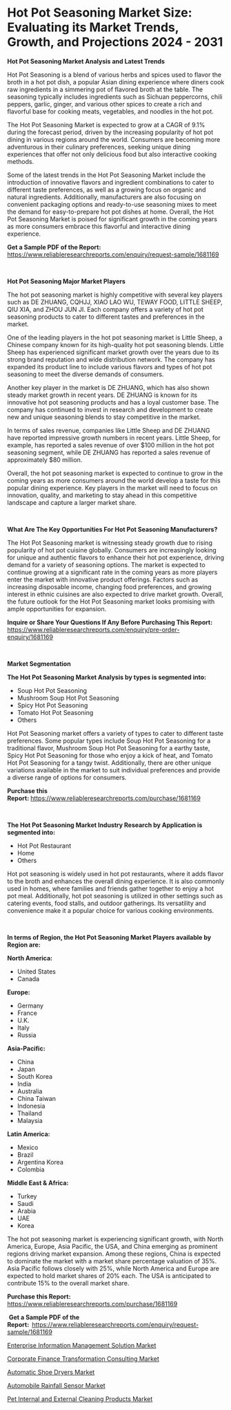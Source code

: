 <p><h1>Hot Pot Seasoning Market Size: Evaluating its Market Trends, Growth, and Projections 2024 - 2031</h1></p><p><strong>Hot Pot Seasoning Market Analysis and Latest Trends</strong></p>
<p><p>Hot Pot Seasoning is a blend of various herbs and spices used to flavor the broth in a hot pot dish, a popular Asian dining experience where diners cook raw ingredients in a simmering pot of flavored broth at the table. The seasoning typically includes ingredients such as Sichuan peppercorns, chili peppers, garlic, ginger, and various other spices to create a rich and flavorful base for cooking meats, vegetables, and noodles in the hot pot.</p><p>The Hot Pot Seasoning Market is expected to grow at a CAGR of 9.1% during the forecast period, driven by the increasing popularity of hot pot dining in various regions around the world. Consumers are becoming more adventurous in their culinary preferences, seeking unique dining experiences that offer not only delicious food but also interactive cooking methods.</p><p>Some of the latest trends in the Hot Pot Seasoning Market include the introduction of innovative flavors and ingredient combinations to cater to different taste preferences, as well as a growing focus on organic and natural ingredients. Additionally, manufacturers are also focusing on convenient packaging options and ready-to-use seasoning mixes to meet the demand for easy-to-prepare hot pot dishes at home. Overall, the Hot Pot Seasoning Market is poised for significant growth in the coming years as more consumers embrace this flavorful and interactive dining experience.</p></p>
<p><strong>Get a Sample PDF of the Report:&nbsp;</strong> <a href="https://www.reliableresearchreports.com/enquiry/request-sample/1681169">https://www.reliableresearchreports.com/enquiry/request-sample/1681169</a></p>
<p>&nbsp;</p>
<p><strong>Hot Pot Seasoning Major Market Players</strong></p>
<p><p>The hot pot seasoning market is highly competitive with several key players such as DE ZHUANG, CQHJJ, XIAO LAO WU, TEWAY FOOD, LITTLE SHEEP, QIU XIA, and ZHOU JUN JI. Each company offers a variety of hot pot seasoning products to cater to different tastes and preferences in the market.</p><p>One of the leading players in the hot pot seasoning market is Little Sheep, a Chinese company known for its high-quality hot pot seasoning blends. Little Sheep has experienced significant market growth over the years due to its strong brand reputation and wide distribution network. The company has expanded its product line to include various flavors and types of hot pot seasoning to meet the diverse demands of consumers.</p><p>Another key player in the market is DE ZHUANG, which has also shown steady market growth in recent years. DE ZHUANG is known for its innovative hot pot seasoning products and has a loyal customer base. The company has continued to invest in research and development to create new and unique seasoning blends to stay competitive in the market.</p><p>In terms of sales revenue, companies like Little Sheep and DE ZHUANG have reported impressive growth numbers in recent years. Little Sheep, for example, has reported a sales revenue of over $100 million in the hot pot seasoning segment, while DE ZHUANG has reported a sales revenue of approximately $80 million.</p><p>Overall, the hot pot seasoning market is expected to continue to grow in the coming years as more consumers around the world develop a taste for this popular dining experience. Key players in the market will need to focus on innovation, quality, and marketing to stay ahead in this competitive landscape and capture a larger market share.</p></p>
<p>&nbsp;</p>
<p><strong>What Are The Key Opportunities For Hot Pot Seasoning Manufacturers?</strong></p>
<p><p>The Hot Pot Seasoning market is witnessing steady growth due to rising popularity of hot pot cuisine globally. Consumers are increasingly looking for unique and authentic flavors to enhance their hot pot experience, driving demand for a variety of seasoning options. The market is expected to continue growing at a significant rate in the coming years as more players enter the market with innovative product offerings. Factors such as increasing disposable income, changing food preferences, and growing interest in ethnic cuisines are also expected to drive market growth. Overall, the future outlook for the Hot Pot Seasoning market looks promising with ample opportunities for expansion.</p></p>
<p><strong>Inquire or Share Your Questions If Any Before Purchasing This Report:</strong> <a href="https://www.reliableresearchreports.com/enquiry/pre-order-enquiry/1681169">https://www.reliableresearchreports.com/enquiry/pre-order-enquiry/1681169</a></p>
<p>&nbsp;</p>
<p><strong>Market Segmentation</strong></p>
<p><strong>The Hot Pot Seasoning Market Analysis by types is segmented into:</strong></p>
<p><ul><li>Soup Hot Pot Seasoning</li><li>Mushroom Soup Hot Pot Seasoning</li><li>Spicy Hot Pot Seasoning</li><li>Tomato Hot Pot Seasoning</li><li>Others</li></ul></p>
<p><p>Hot Pot Seasoning market offers a variety of types to cater to different taste preferences. Some popular types include Soup Hot Pot Seasoning for a traditional flavor, Mushroom Soup Hot Pot Seasoning for a earthy taste, Spicy Hot Pot Seasoning for those who enjoy a kick of heat, and Tomato Hot Pot Seasoning for a tangy twist. Additionally, there are other unique variations available in the market to suit individual preferences and provide a diverse range of options for consumers.</p></p>
<p><strong>Purchase this Report:&nbsp;</strong><a href="https://www.reliableresearchreports.com/purchase/1681169">https://www.reliableresearchreports.com/purchase/1681169</a></p>
<p>&nbsp;</p>
<p><strong>The Hot Pot Seasoning Market Industry Research by Application is segmented into:</strong></p>
<p><ul><li>Hot Pot Restaurant</li><li>Home</li><li>Others</li></ul></p>
<p><p>Hot pot seasoning is widely used in hot pot restaurants, where it adds flavor to the broth and enhances the overall dining experience. It is also commonly used in homes, where families and friends gather together to enjoy a hot pot meal. Additionally, hot pot seasoning is utilized in other settings such as catering events, food stalls, and outdoor gatherings. Its versatility and convenience make it a popular choice for various cooking environments.</p></p>
<p>&nbsp;</p>
<p><strong>In terms of Region, the Hot Pot Seasoning Market Players available by Region are:</strong></p>
<p>
    <p> <strong> North America: </strong>
        <ul>
            <li>United States</li>
            <li>Canada</li>
        </ul>
        </p> 
    <p> <strong> Europe: </strong>
        <ul>
            <li>Germany</li>
            <li>France</li>
            <li>U.K.</li>
            <li>Italy</li>
            <li>Russia</li>
        </ul>
        </p> 
    <p> <strong> Asia-Pacific: </strong>
        <ul>
            <li>China</li>
            <li>Japan</li>
            <li>South Korea</li>
            <li>India</li>
            <li>Australia</li>
            <li>China Taiwan</li>
            <li>Indonesia</li>
            <li>Thailand</li>
            <li>Malaysia</li>
        </ul>
        </p> 
    <p> <strong> Latin America: </strong>
        <ul>
            <li>Mexico</li>
            <li>Brazil</li>
            <li>Argentina Korea</li>
            <li>Colombia</li>
        </ul>
        </p> 
    <p> <strong> Middle East & Africa: </strong>
        <ul>
            <li>Turkey</li>
            <li>Saudi</li>
            <li>Arabia</li>
            <li>UAE</li>
            <li>Korea</li>
        </ul>
    </p>
    </p>
<p><p>The hot pot seasoning market is experiencing significant growth, with North America, Europe, Asia Pacific, the USA, and China emerging as prominent regions driving market expansion. Among these regions, China is expected to dominate the market with a market share percentage valuation of 35%. Asia Pacific follows closely with 25%, while North America and Europe are expected to hold market shares of 20% each. The USA is anticipated to contribute 15% to the overall market share.</p></p>
<p><strong>Purchase this Report: </strong><a href="https://www.reliableresearchreports.com/purchase/1681169">https://www.reliableresearchreports.com/purchase/1681169</a></p>
<p>&nbsp;<strong>Get a Sample PDF of the Report:&nbsp;&nbsp;</strong><a href="https://www.reliableresearchreports.com/enquiry/request-sample/1681169">https://www.reliableresearchreports.com/enquiry/request-sample/1681169</a></p>
<p><strong></strong></p>
<p><p><a href="https://medium.com/p/88354e64e72b/edit">Enterprise Information Management Solution Market</a></p><p><a href="https://medium.com/p/48b9034d3298/edit">Corporate Finance Transformation Consulting Market</a></p><p><a href="https://issuu.com/reportprime-2/docs/automatic-shoe-dryers-market-size-2030.pptx">Automatic Shoe Dryers Market</a></p><p><a href="https://github.com/bentleemidoriestelle7o/Market-Research-Report-List-1/blob/main/automobile-rainfall-sensor-market.md">Automobile Rainfall Sensor Market</a></p><p><a href="https://issuu.com/reportprime-2/docs/pet-internal-and-external-cleaning-products-market">Pet Internal and External Cleaning Products Market</a></p></p>